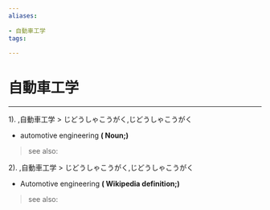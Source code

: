 ```yaml
---
aliases:
    
- 自動車工学
tags:
    
---
```


# 自動車工学
---
1).
,自動車工学 > じどうしゃこうがく,じどうしゃこうがく

- automotive engineering
**( Noun;)**
> see also: 
            
2).
,自動車工学 > じどうしゃこうがく,じどうしゃこうがく

- Automotive engineering
**( Wikipedia definition;)**
> see also: 
            